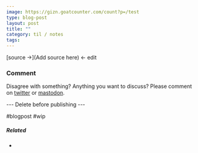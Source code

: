 ```yaml
---
image: https://gizn.goatcounter.com/count?p=/test
type: blog-post
layout: post
title: ""
category: til / notes
tags: 
---
```




[source →](Add source here) <- edit

### Comment

Disagree with something? Anything you want to discuss? Please comment on [twitter](https://twitter.com/giznse/status/1618935063735058439) or [mastodon](https://mstdn.science/@gizn/109760964411701464).

--- Delete before publishing ---

#blogpost #wip 

##### Related
- 